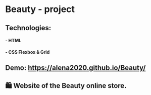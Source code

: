 # Beauty - project


## Technologies:
#### - HTML
#### - CSS Flexbox & Grid
 
## Demo: https://alena2020.github.io/Beauty/
## 🛍 Website of the Beauty online store.
